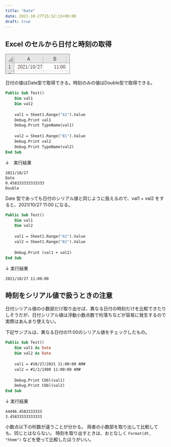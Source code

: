 ```yaml
---
title: "Date"
date: 2021-10-27T15:52:13+09:00
draft: true
---
```


## Excel のセルから日付と時刻の取得

![](2021-10-27-15-55-38.png)

日付の値はDate型で取得できる。時刻のみの値はDouble型で取得できる。

```vb
Public Sub Test()
    Dim val1
    Dim val2
    
    val1 = Sheet1.Range("A1").Value
    Debug.Print val1
    Debug.Print TypeName(val1)
    
    val2 = Sheet1.Range("B1").Value
    Debug.Print val2
    Debug.Print TypeName(val2)
End Sub
```

↓　実行結果

    2021/10/27 
    Date
    0.458333333333333 
    Double

Date 型であっても日付のシリアル値と同じように扱えるので、val1 + val2 をすると、2021/10/27 11:00 になる。

```vb
Public Sub Test()
    Dim val1
    Dim val2
    
    val1 = Sheet1.Range("A1").Value
    val2 = Sheet1.Range("B1").Value
    
    Debug.Print (val1 + val2)
End Sub
```

↓ 実行結果

    2021/10/27 11:00:00 

## 時刻をシリアル値で扱うときの注意

日付シリアル値の小数部だけ取り出せば、異なる日付の時刻だけを比較できたりしそうだが、日付シリアル値は浮動小数点数で桁落ちなどが容易に発生するので実際はあんまり使えない。

下記サンプルは、異なる日付の11:00のシリアル値をチェックしたもの。

```vb
Public Sub Test()
    Dim val1 As Date
    Dim val2 As Date
    
    val1 = #10/27/2021 11:00:00 AM#
    val2 = #1/2/1900 11:00:00 AM#
    
    Debug.Print CDbl(val1)
    Debug.Print CDbl(val2)
End Sub
```

↓ 実行結果

    44496.4583333333 
    3.45833333333333 

小数点以下の桁数が違うことが分かる。
両者の小数部を取り出して比較しても、同じとはならない。
時刻を取り出すときは、おとなしく `Format(dt, "hhmm")` などを使って比較したほうがいい。